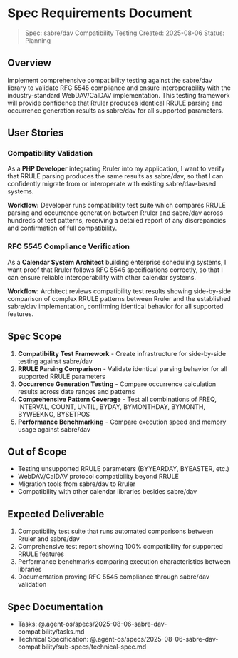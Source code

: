 # Spec Requirements Document

> Spec: sabre/dav Compatibility Testing
> Created: 2025-08-06
> Status: Planning

## Overview

Implement comprehensive compatibility testing against the sabre/dav library to validate RFC 5545 compliance and ensure interoperability with the industry-standard WebDAV/CalDAV implementation. This testing framework will provide confidence that Rruler produces identical RRULE parsing and occurrence generation results as sabre/dav for all supported parameters.

## User Stories

### Compatibility Validation

As a **PHP Developer** integrating Rruler into my application, I want to verify that RRULE parsing produces the same results as sabre/dav, so that I can confidently migrate from or interoperate with existing sabre/dav-based systems.

**Workflow:** Developer runs compatibility test suite which compares RRULE parsing and occurrence generation between Rruler and sabre/dav across hundreds of test patterns, receiving a detailed report of any discrepancies and confirmation of full compatibility.

### RFC 5545 Compliance Verification

As a **Calendar System Architect** building enterprise scheduling systems, I want proof that Rruler follows RFC 5545 specifications correctly, so that I can ensure reliable interoperability with other calendar systems.

**Workflow:** Architect reviews compatibility test results showing side-by-side comparison of complex RRULE patterns between Rruler and the established sabre/dav implementation, confirming identical behavior for all supported features.

## Spec Scope

1. **Compatibility Test Framework** - Create infrastructure for side-by-side testing against sabre/dav
2. **RRULE Parsing Comparison** - Validate identical parsing behavior for all supported RRULE parameters
3. **Occurrence Generation Testing** - Compare occurrence calculation results across date ranges and patterns
4. **Comprehensive Pattern Coverage** - Test all combinations of FREQ, INTERVAL, COUNT, UNTIL, BYDAY, BYMONTHDAY, BYMONTH, BYWEEKNO, BYSETPOS
5. **Performance Benchmarking** - Compare execution speed and memory usage against sabre/dav

## Out of Scope

- Testing unsupported RRULE parameters (BYYEARDAY, BYEASTER, etc.)
- WebDAV/CalDAV protocol compatibility beyond RRULE
- Migration tools from sabre/dav to Rruler
- Compatibility with other calendar libraries besides sabre/dav

## Expected Deliverable

1. Compatibility test suite that runs automated comparisons between Rruler and sabre/dav
2. Comprehensive test report showing 100% compatibility for supported RRULE features
3. Performance benchmarks comparing execution characteristics between libraries
4. Documentation proving RFC 5545 compliance through sabre/dav validation

## Spec Documentation

- Tasks: @.agent-os/specs/2025-08-06-sabre-dav-compatibility/tasks.md
- Technical Specification: @.agent-os/specs/2025-08-06-sabre-dav-compatibility/sub-specs/technical-spec.md